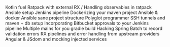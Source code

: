 Kotlin fuel
Ratpack with external RX / Handling observables in ratpack
Ansible setup
Jenkins pipeline
Dockerizing your maven project
Ansible & docker
Ansible sane project structure
Polyglot programmer
SSH tunnels and maven + db setup
Incorporating Bitbucket approvals to your Jenkins pipeline
Multiple mains for you gradle build
Hacking Spring Batch to record validation errors
RX pipelines and error handling from upstream providers
Angular & JSdom and mocking injected services
